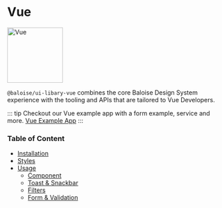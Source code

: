 # Vue

<img style="width: 128px;" src="https://vuejs.org/images/logo.png" data-origin="https://vuejs.org/images/logo.png" alt="Vue">

`@baloise/ui-libary-vue` combines the core Baloise Design System experience with the tooling and APIs that are tailored to Vue Developers.

::: tip
Checkout our Vue example app with a form example, service and more. [Vue Example App](https://github.com/baloise/design-system/tree/master/examples/vue)
:::

### Table of Content

- [Installation](./installation.html)
- [Styles](./styles.html)
- [Usage](./usage.html)
  - [Component](./usage.html#component)
  - [Toast & Snackbar](./usage.html#toast-snackbar)
  - [Filters](./usage.html#filters)
  - [Form & Validation](./usage.html#form-validation)
